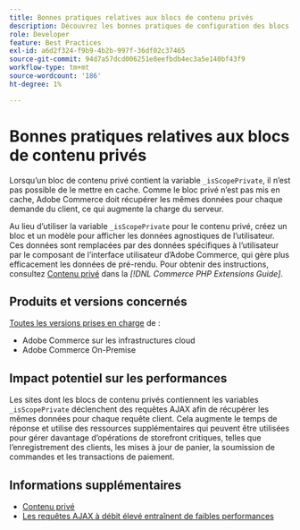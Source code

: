 ```yaml
---
title: Bonnes pratiques relatives aux blocs de contenu privés
description: Découvrez les bonnes pratiques de configuration des blocs de contenu privés pour optimiser les performances du storefront.
role: Developer
feature: Best Practices
exl-id: a6d2f324-f9b9-4b2b-997f-36df02c37465
source-git-commit: 94d7a57dcd006251e8eefbdb4ec3a5e140bf43f9
workflow-type: tm+mt
source-wordcount: '186'
ht-degree: 1%

---
```


# Bonnes pratiques relatives aux blocs de contenu privés

Lorsqu’un bloc de contenu privé contient la variable `_isScopePrivate`, il n’est pas possible de le mettre en cache. Comme le bloc privé n’est pas mis en cache, Adobe Commerce doit récupérer les mêmes données pour chaque demande du client, ce qui augmente la charge du serveur.

Au lieu d’utiliser la variable `_isScopePrivate` pour le contenu privé, créez un bloc et un modèle pour afficher les données agnostiques de l’utilisateur. Ces données sont remplacées par des données spécifiques à l’utilisateur par le composant de l’interface utilisateur d’Adobe Commerce, qui gère plus efficacement les données de pré-rendu. Pour obtenir des instructions, consultez [Contenu privé](https://developer.adobe.com/commerce/php/development/cache/page/private-content/) dans la _[!DNL Commerce PHP Extensions Guide]_.

## Produits et versions concernés

[Toutes les versions prises en charge](../../../release/versions.md) de :

- Adobe Commerce sur les infrastructures cloud
- Adobe Commerce On-Premise

## Impact potentiel sur les performances

Les sites dont les blocs de contenu privés contiennent les variables `_isScopePrivate` déclenchent des requêtes AJAX afin de récupérer les mêmes données pour chaque requête client. Cela augmente le temps de réponse et utilise des ressources supplémentaires qui peuvent être utilisées pour gérer davantage d’opérations de storefront critiques, telles que l’enregistrement des clients, les mises à jour de panier, la soumission de commandes et les transactions de paiement.

## Informations supplémentaires

- [Contenu privé](../../../performance/configuration.md#client-side-optimization-settings)
- [Les requêtes AJAX à débit élevé entraînent de faibles performances](https://experienceleague.adobe.com/docs/commerce-knowledge-base/kb/troubleshooting/miscellaneous/high-throughput-ajax-requests-cause-poor-performance.html?lang=fr)
